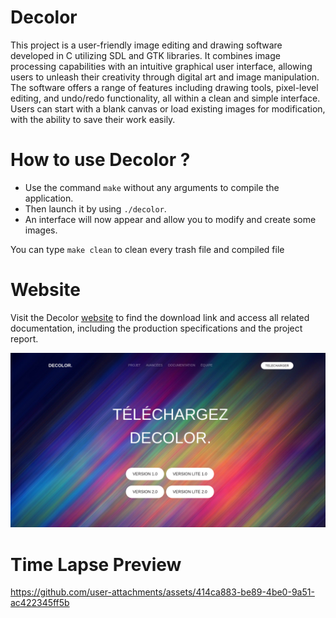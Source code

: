 # Decolor

This project is a user-friendly image editing and drawing software developed in C  utilizing SDL and GTK libraries. It combines image processing capabilities with an intuitive graphical user interface, allowing users to unleash their creativity through digital art and image manipulation. The software offers a range of features including drawing tools, pixel-level editing, and undo/redo functionality, all within a clean and simple interface. Users can start with a blank canvas or load existing images for modification, with the ability to save their work easily.

# How to use Decolor ?

- Use the command `make` without any arguments to compile the application.
- Then launch it by using `./decolor`.
- An interface will now appear and allow you to modify and create some images.

You can type `make clean` to clean every trash file and compiled file

# Website

Visit the Decolor [website](https://topagrume.github.io/decolor_web/accueil.html) to find the download link and access all related documentation, including the production specifications and the project report.

![Decolor website](./assets/website.png)

# Time Lapse Preview

https://github.com/user-attachments/assets/414ca883-be89-4be0-9a51-ac422345ff5b